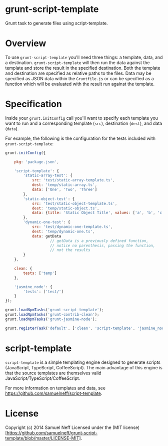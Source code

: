 grunt-script-template
=====================

Grunt task to generate files using script-template.

# Overview

To use `grunt-script-template` you'll need three things: a template, data, and a destination. `grunt-script-template` will then run the data against the template and store the result in the specified destination. Both the template and destination are specified as relative paths to the files. Data may be specified as JSON data within the `Gruntfile.js` or can be specified as a function which will be evaluated with the result run against the template.

# Specification

Inside your `grunt.initConfig` call you'll want to specify each template you want to run and a corresponding template (`src`), destination (`dest`), and data (`data`).

For example, the following is the configuration for the tests included with `grunt-script-template`:

```js
grunt.initConfig({

    pkg: 'package.json',

    'script-template': {
        'static-array-test': {
            src: 'test/static-array-template.ts',
            dest: 'temp/static-array.ts',
            data: ['One', 'Two', 'Three']
        },
        'static-object-test': {
            src: 'test/static-object-template.ts',
            dest: 'temp/static-object.ts',
            data: {title: 'Static Object Title', values: ['a', 'b', 'c']}
        },
        'dynamic-one-test': {
            src: 'test/dynamic-one-template.ts',
            dest: 'temp/dynamic-one.ts',
            data: getData                        
                    // getData is a previously defined function,
                    // notice no parenthesis, passing the function, 
                    // not the results
        }
    },

    clean: {
        tests: ['temp']
    },

    'jasmine_node': {
        'tests': ['test/']
    }
});

grunt.loadNpmTasks('grunt-script-template');
grunt.loadNpmTasks('grunt-contrib-clean');
grunt.loadNpmTasks('grunt-jasmine-node');

grunt.registerTask('default', ['clean', 'script-template', 'jasmine_node']);
```

# script-template

`script-template` is a simple templating engine designed to generate scripts (JavaScript, TypeScript, CoffeeScript). The main advantage of this engine is that the source templates are themselves valid JavaScript/TypeScript/CoffeeScript.

For more information on templates and data, see https://github.com/samuelneff/script-template.

# License

Copyright (c) 2014 Samuel Neff
Licensed under the (MIT license)[https://github.com/samuelneff/grunt-script-template/blob/master/LICENSE-MIT].

